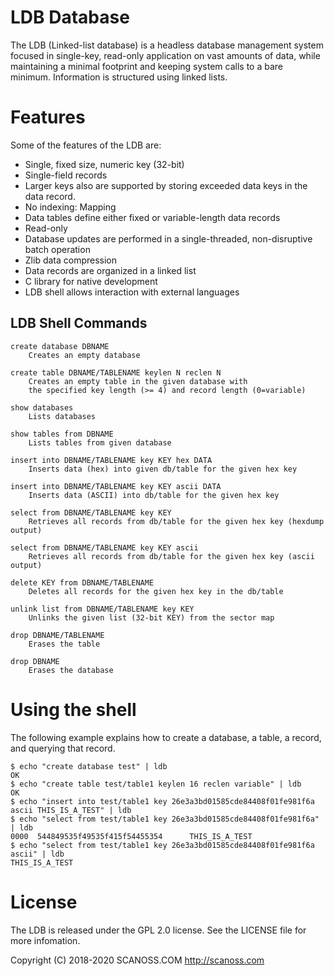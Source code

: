 # LDB Database

The LDB (Linked-list database) is a headless database management system focused in single-key, read-only application on vast amounts of data, while maintaining a minimal footprint and keeping system calls to a bare minimum. Information is structured using linked lists. 

# Features

Some of the features of the LDB are:
 
* Single, fixed size, numeric key (32-bit)
* Single-field records
* Larger keys also are supported by storing exceeded data keys in the data record.
* No indexing: Mapping
* Data tables define either fixed or variable-length data records
* Read-only
* Database updates are performed in a single-threaded, non-disruptive batch operation
* Zlib data compression
* Data records are organized in a linked list
* C library for native development
* LDB shell allows interaction with external languages

## LDB Shell Commands

```
create database DBNAME
    Creates an empty database

create table DBNAME/TABLENAME keylen N reclen N
    Creates an empty table in the given database with
    the specified key length (>= 4) and record length (0=variable)

show databases
    Lists databases

show tables from DBNAME
    Lists tables from given database

insert into DBNAME/TABLENAME key KEY hex DATA
    Inserts data (hex) into given db/table for the given hex key

insert into DBNAME/TABLENAME key KEY ascii DATA
    Inserts data (ASCII) into db/table for the given hex key

select from DBNAME/TABLENAME key KEY
    Retrieves all records from db/table for the given hex key (hexdump output)

select from DBNAME/TABLENAME key KEY ascii
    Retrieves all records from db/table for the given hex key (ascii output)

delete KEY from DBNAME/TABLENAME
    Deletes all records for the given hex key in the db/table

unlink list from DBNAME/TABLENAME key KEY
    Unlinks the given list (32-bit KEY) from the sector map

drop DBNAME/TABLENAME
    Erases the table

drop DBNAME
    Erases the database
```

# Using the shell

The following example explains how to create a database, a table, a record, and querying that record.

```
$ echo "create database test" | ldb
OK
$ echo "create table test/table1 keylen 16 reclen variable" | ldb
OK
$ echo "insert into test/table1 key 26e3a3bd01585cde84408f01fe981f6a ascii THIS_IS_A_TEST" | ldb
$ echo "select from test/table1 key 26e3a3bd01585cde84408f01fe981f6a" | ldb
0000  544849535f49535f415f54455354      THIS_IS_A_TEST  
$ echo "select from test/table1 key 26e3a3bd01585cde84408f01fe981f6a ascii" | ldb
THIS_IS_A_TEST
```

# License

The LDB is released under the GPL 2.0 license. See the LICENSE file for more infomation.
 
Copyright (C) 2018-2020 SCANOSS.COM
http://scanoss.com











